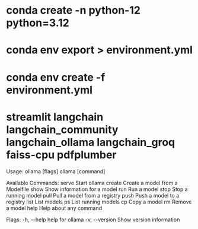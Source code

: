 # conda create -n python-12 python=3.12

# conda env export > environment.yml

# conda env create -f environment.yml

# streamlit langchain langchain_community langchain_ollama langchain_groq faiss-cpu pdfplumber 



Usage:
  ollama [flags]
  ollama [command]

Available Commands:
  serve       Start ollama
  create      Create a model from a Modelfile
  show        Show information for a model
  run         Run a model
  stop        Stop a running model
  pull        Pull a model from a registry
  push        Push a model to a registry
  list        List models
  ps          List running models
  cp          Copy a model
  rm          Remove a model
  help        Help about any command

Flags:
  -h, --help      help for ollama
  -v, --version   Show version information
